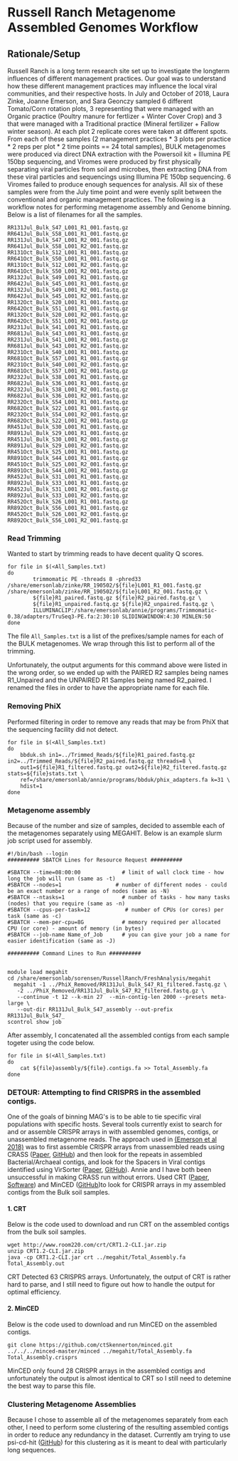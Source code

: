 # Russell Ranch Metagenome Assembled Genomes Workflow
## Rationale/Setup
Russell Ranch is a long term research site set up to investigate the longterm influences of different management practices. Our goal was to understand how these different management practices may influence the local viral communities, and their respective hosts. In July and October of 2018, Laura Zinke, Joanne Emerson, and Sara Geonczy sampled 6 different Tomato/Corn rotation plots, 3 representing that were managed with an Organic practice (Poultry manure for fertlizer + Winter Cover Crop) and 3 that were managed with a Traditional practice (Mineral fertilizer + Fallow winter season). At each plot 2 replicate cores were taken at different spots. From each of these samples (2 management practices * 3 plots per practice * 2 reps per plot * 2 time points == 24 total samples), BULK metagenomes were produced via direct DNA extraction with the Powersoil kit + Illumina PE 150bp sequencing, and Viromes were produced by first physically separating viral particles from soil and microbes, then extracting DNA from these viral particles and sequencings using Illumina PE 150bp sequencing. 6 Viromes failed to produce enough sequences for analysis. All six of these samples were from the July time point and were evenly split between the conventional and organic management practices. The following is a workflow notes for performing metagenome assembly and Genome binning. Below is a list of filenames for all the samples.
```
RR131Jul_Bulk_S47_L001_R1_001.fastq.gz	RR641Jul_Bulk_S58_L001_R1_001.fastq.gz
RR131Jul_Bulk_S47_L001_R2_001.fastq.gz	RR641Jul_Bulk_S58_L001_R2_001.fastq.gz
RR131Oct_Bulk_S12_L001_R1_001.fastq.gz	RR641Oct_Bulk_S50_L001_R1_001.fastq.gz
RR131Oct_Bulk_S12_L001_R2_001.fastq.gz	RR641Oct_Bulk_S50_L001_R2_001.fastq.gz
RR132Jul_Bulk_S49_L001_R1_001.fastq.gz	RR642Jul_Bulk_S45_L001_R1_001.fastq.gz
RR132Jul_Bulk_S49_L001_R2_001.fastq.gz	RR642Jul_Bulk_S45_L001_R2_001.fastq.gz
RR132Oct_Bulk_S20_L001_R1_001.fastq.gz	RR642Oct_Bulk_S51_L001_R1_001.fastq.gz
RR132Oct_Bulk_S20_L001_R2_001.fastq.gz	RR642Oct_Bulk_S51_L001_R2_001.fastq.gz
RR231Jul_Bulk_S41_L001_R1_001.fastq.gz	RR681Jul_Bulk_S43_L001_R1_001.fastq.gz
RR231Jul_Bulk_S41_L001_R2_001.fastq.gz	RR681Jul_Bulk_S43_L001_R2_001.fastq.gz
RR231Oct_Bulk_S40_L001_R1_001.fastq.gz	RR681Oct_Bulk_S57_L001_R1_001.fastq.gz
RR231Oct_Bulk_S40_L001_R2_001.fastq.gz	RR681Oct_Bulk_S57_L001_R2_001.fastq.gz
RR232Jul_Bulk_S38_L001_R1_001.fastq.gz	RR682Jul_Bulk_S36_L001_R1_001.fastq.gz
RR232Jul_Bulk_S38_L001_R2_001.fastq.gz	RR682Jul_Bulk_S36_L001_R2_001.fastq.gz
RR232Oct_Bulk_S54_L001_R1_001.fastq.gz	RR682Oct_Bulk_S22_L001_R1_001.fastq.gz
RR232Oct_Bulk_S54_L001_R2_001.fastq.gz	RR682Oct_Bulk_S22_L001_R2_001.fastq.gz
RR451Jul_Bulk_S30_L001_R1_001.fastq.gz	RR891Jul_Bulk_S29_L001_R1_001.fastq.gz
RR451Jul_Bulk_S30_L001_R2_001.fastq.gz	RR891Jul_Bulk_S29_L001_R2_001.fastq.gz
RR451Oct_Bulk_S25_L001_R1_001.fastq.gz	RR891Oct_Bulk_S44_L001_R1_001.fastq.gz
RR451Oct_Bulk_S25_L001_R2_001.fastq.gz	RR891Oct_Bulk_S44_L001_R2_001.fastq.gz
RR452Jul_Bulk_S31_L001_R1_001.fastq.gz	RR892Jul_Bulk_S33_L001_R1_001.fastq.gz
RR452Jul_Bulk_S31_L001_R2_001.fastq.gz	RR892Jul_Bulk_S33_L001_R2_001.fastq.gz
RR452Oct_Bulk_S26_L001_R1_001.fastq.gz	RR892Oct_Bulk_S56_L001_R1_001.fastq.gz
RR452Oct_Bulk_S26_L001_R2_001.fastq.gz	RR892Oct_Bulk_S56_L001_R2_001.fastq.gz
```

### Read Trimming
Wanted to start by trimming reads to have decent quality Q scores.
```
for file in $(<All_Samples.txt)
do
        trimmomatic PE -threads 8 -phred33 /share/emersonlab/zinke/RR_190502/${file}L001_R1_001.fastq.gz /share/emersonlab/zinke/RR_190502/${file}L001_R2_001.fastq.gz \
        ${file}R1_paired.fastq.gz ${file}R2_paired.fastq.gz \
        ${file}R1_unpaired.fastq.gz ${file}R2_unpaired.fastq.gz \
        ILLUMINACLIP:/share/emersonlab/annie/programs/Trimmomatic-0.38/adapters/TruSeq3-PE.fa:2:30:10 SLIDINGWINDOW:4:30 MINLEN:50
done
```
The file `All_Samples.txt` is a list of the prefixes/sample names for each of the BULK metagenomes. We wrap through this list to perform all of the trimming.

Unfortunately, the output arguments for this command above were listed in the wrong order, so we ended up with the PAIRED R2 samples being names R1_Unpaired and the UNPAIRED R1 Samples being named R2_paired. I renamed the files in order to have the appropriate name for each file.

### Removing PhiX
Performed filtering in order to remove any reads that may be from PhiX that the sequencing facility did not detect.
```
for file in $(<All_Samples.txt)
do
	bbduk.sh in1=../Trimmed_Reads/${file}R1_paired.fastq.gz in2=../Trimmed_Reads/${file}R2_paired.fastq.gz threads=8 \
	out1=${file}R1_filtered.fastq.gz out2=${file}R2_filtered.fastq.gz stats=${file}stats.txt \
	ref=/share/emersonlab/annie/programs/bbduk/phix_adapters.fa k=31 \
	hdist=1
done
```
### Metagenome assembly
Because of the number and size of samples, decided to assemble each of the metagenomes separately using MEGAHIT. Below is an example slurm job script used for assembly.
```
#!/bin/bash --login
########## SBATCH Lines for Resource Request ##########

#SBATCH --time=08:00:00             # limit of wall clock time - how long the job will run (same as -t)
#SBATCH --nodes=1                 # number of different nodes - could be an exact number or a range of nodes (same as -N)
#SBATCH --ntasks=1                  # number of tasks - how many tasks (nodes) that you require (same as -n)
#SBATCH --cpus-per-task=12           # number of CPUs (or cores) per task (same as -c)
#SBATCH --mem-per-cpu=8G            # memory required per allocated CPU (or core) - amount of memory (in bytes)
#SBATCH --job-name Name_of_Job      # you can give your job a name for easier identification (same as -J)

########## Command Lines to Run ##########


module load megahit
cd /share/emersonlab/sorensen/RussellRanch/FreshAnalysis/megahit
  megahit -1 ../PhiX_Removed/RR131Jul_Bulk_S47_R1_filtered.fastq.gz \
   -2 ../PhiX_Removed/RR131Jul_Bulk_S47_R2_filtered.fastq.gz \
   --continue -t 12 --k-min 27 	--min-contig-len 2000 --presets meta-large \
   --out-dir RR131Jul_Bulk_S47_assembly --out-prefix RR131Jul_Bulk_S47_
scontrol show job
```
After assembly, I concatenated all the assembled contigs from each sample togeter using the code below.
```
for file in $(<All_Samples.txt)
do
	cat ${file}assembly/${file}.contigs.fa >> Total_Assembly.fa
done
```

### DETOUR: Attempting to find CRISPRS in the assembled contigs.

One of the goals of binning MAG's is to be able to tie specific viral populations with specific hosts. Several tools currently exist to search for and or assemble CRISPR arrays in with assembled genomes, contigs, or unassembled metagenome reads. The approach used in [(Emerson et al 2018)](https://doi.org/10.1038/s41564-018-0190-y) was to first assemble CRISPR arrays from unassembled reads using CRASS ([Paper](https://doi.org/10.1093/nar/gkt183), [GitHub](https://github.com/ctSkennerton/crass)) and then look for the repeats in assembled Bacterial/Archaeal contigs, and look for the Spacers in Viral contigs identified using VirSorter ([Paper](https://peerj.com/articles/985/), [GitHub](https://github.com/simroux/VirSorter)). Annie and I have both been unsuccessful in making CRASS run without errors. Used CRT ([Paper](https://doi.org/10.1186/1471-2105-8-209), [Software](http://www.room220.com/crt/)) and MinCED ([GitHub](https://github.com/ctSkennerton/minced))to look for CRISPR arrays in my assembled contigs from the Bulk soil samples.
#### 1. CRT

Below is the code used to download and run CRT on the assembled contigs from the bulk soil samples.

```
wget http://www.room220.com/crt/CRT1.2-CLI.jar.zip
unzip CRT1.2-CLI.jar.zip
java -cp CRT1.2-CLI.jar crt ../megahit/Total_Assembly.fa Total_Assembly.out
```

CRT Detected 63 CRISPRS arrays. Unfortunately, the output of CRT is rather hard to parse, and I still need to figure out how to handle the output for optimal efficiency.

#### 2. MinCED

Below is the code used to download and run MinCED on the assembled contigs.

```
git clone https://github.com/ctSkennerton/minced.git
../../../minced-master/minced ../megahit/Total_Assembly.fa Total_Assembly.crisprs
```

MinCED only found 28 CRISPR arrays in the assembled contigs and unfortunately the output is almost identical to CRT so I still need to detemine the best way to parse this file.

### Clustering Metagenome Assemblies

Because I chose to assemble all of the metagenomes separately from each other, I need to perform some clustering of the resulting assembled contigs in order to reduce any redundancy in the dataset. Currently am trying to use psi-cd-hit ([GitHub](https://github.com/weizhongli/cdhit/wiki/3.-User's-Guide#PSICDHIT_clustering)) for this clustering as it is meant to deal with particularly long sequences. 
